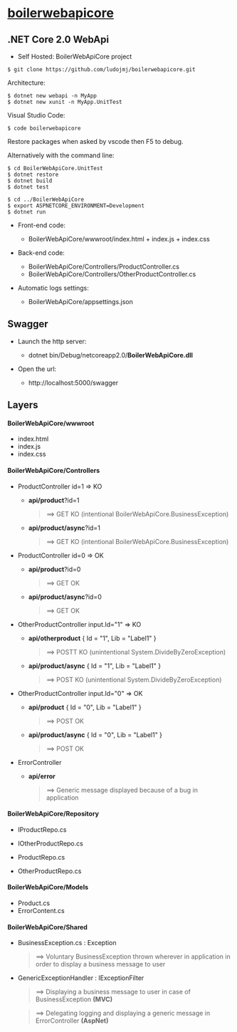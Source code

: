﻿# [boilerwebapicore](https://github.com/ludojmj/boilerwebapicore)
## .NET Core 2.0 WebApi
  - Self Hosted: BoilerWebApiCore project
```
$ git clone https://github.com/ludojmj/boilerwebapicore.git
```
Architecture:
```
$ dotnet new webapi -n MyApp
$ dotnet new xunit -n MyApp.UnitTest
```

Visual Studio Code:
```
$ code boilerwebapicore
```
Restore packages when asked by vscode then F5 to debug.

Alternatively with the command line:
```
$ cd BoilerWebApiCore.UnitTest
$ dotnet restore
$ dotnet build
$ dotnet test

$ cd ../BoilerWebApiCore
$ export ASPNETCORE_ENVIRONMENT=Development
$ dotnet run
```

* Front-end code:
  * BoilerWebApiCore/wwwroot/index.html + index.js + index.css

* Back-end code:
  * BoilerWebApiCore/Controllers/ProductController.cs
  * BoilerWebApiCore/Controllers/OtherProductController.cs

* Automatic logs settings:
  * BoilerWebApiCore/appsettings.json

## Swagger
* Launch the http server:
  * dotnet bin/Debug/netcoreapp2.0/**BoilerWebApiCore.dll**

* Open the url:
  * http://localhost:5000/swagger

## Layers

#### BoilerWebApiCore/wwwroot

* index.html
* index.js
* index.css


#### BoilerWebApiCore/Controllers

* ProductController id=1 => KO
  * **api/product**?id=1
    >  ==> GET KO (intentional BoilerWebApiCore.BusinessException)

  * **api/product/async**?id=1
    >  ==> GET KO (intentional BoilerWebApiCore.BusinessException)

* ProductController id=0 => OK
  * **api/product**?id=0
    >  ==> GET OK

  * **api/product/async**?id=0
    >  ==> GET OK

* OtherProductController input.Id="1" => KO
  * **api/otherproduct** { Id = "1", Lib = "Label1" }
    >  ==> POSTT KO (unintentional System.DivideByZeroException)

  * **api/product/async**  { Id = "1", Lib = "Label1" }
    >  ==> POST KO (unintentional System.DivideByZeroException)

* OtherProductController input.Id="0" => OK
  * **api/product**  { Id = "0", Lib = "Label1" }
    >  ==> POST OK

  * **api/product/async**  { Id = "0", Lib = "Label1" }
    >  ==> POST OK

* ErrorController
  * **api/error**
    >  ==> Generic message displayed because of a bug in application


#### BoilerWebApiCore/Repository

* IProductRepo.cs
* IOtherProductRepo.cs

* ProductRepo.cs
* OtherProductRepo.cs


#### BoilerWebApiCore/Models

* Product.cs
* ErrorContent.cs


#### BoilerWebApiCore/Shared

* BusinessException.cs : Exception
    >  ==> Voluntary BusinessException thrown wherever in application in order to display a business message to user

* GenericExceptionHandler : IExceptionFilter
    >  ==> Displaying a business message to user in case of BusinessException **(MVC)**

    >  ==> Delegating logging and displaying a generic message in ErrorController **(AspNet)**
 
